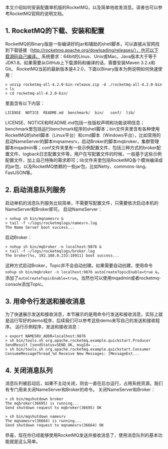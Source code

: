 本文介绍如何安装配置单机版的RocketMQ，以及简单地收发消息。读者也可以参考RocketMQ官网的说明文档。

## 1. RocketMQ的下载、安装和配置
RocketMQ的Binary版是一些编译好的jar和辅助的shell脚本，可以直接从官网找到下载链接（http://rocketmq.apache.org/dowloading/releases/），也可以下载源码自己编译。
系统要求：64bit的Linux、Unix或Mac。Java版本大于等于JDK1.8。如果需要从GitHub上下载源码和编译的话，需要安装Maven 3.2.x和Git。
RocketMQ当前的最新版本是4.2.0，下面以Binary版本为例说明如何快速使用：
```
> unzip rocketmq-all-4.2.0-bin-release.zip -d ./rocketmq-all-4.2.0-bin
> ls
> cd rocketmq-all-4.2.0-bin/
```
里面含有以下内容：
```
LICENSE  NOTICE  README.md  benchmark/  bin/   conf/  lib/
```
LICENSE、NOTICE和README.md包括一些版权声明和功能说明信息；benchmark里包括运行benchmark程序的shell脚本；bin文件夹里含有各种使用RocketMQ的shell脚本（Linux平台）和cmd脚本（Windows平台），比如常用的启动NameServer的脚本mqnamesrv，启动Broker的脚本mqbroker，集群管理脚本mqadmin等；conf文件夹里有一些示例配置文件，包括三种方式的broker配置文件、logback日志配置文件等，用户在写配置文件的时候，一般基于这些示例配置文件，加上自己特殊的需求即可；lib文件夹里包括RocketMQ各个模块编译成的jar包，以及RocketMQ依赖的一些jar包，比如Netty、commons-lang、FastJSON等。

## 2. 启动消息队列服务
启动单机的消息队列服务比较简单，不需要写配置文件，只需要依次启动本机的NameServer和Broker即可。
启动NameServer：
```
> nohup sh bin/mqnamesrv &
> tail -f ~/logs/rocketmqlogs/namesrv.log
The Name Server boot success...
```
启动Broker：
```
> nohup sh bin/mqbroker -n localhost:9876 &
> tail -f ~/logs/rocketmqlogs/broker.log
The broker[%s, 192.168.0.233:10911] boot success...
```
这种方式启动Broker，Topic并不会自动创建。如果需要自动创建，使用命令`nohup sh bin/mqbroker -n localhost:9876 autoCreateTopicEnable=true &`，添加了`autoCreateTopicEnable=true`。当然也可以使用mqadmin或者rocketmq-console添加Topic。

## 3. 用命令行发送和接收消息
为了快速展示发送和接收消息，本节展示的是用命令行发送和接收消息，实际上就是运行写好的demo程序，后续我们可以参考这些demo来写自己的发送和接收程序。
运行示例程序，发送和接收消息：
```
> export NAMESRV_ADDR=localhost:9876
> sh bin/tools.sh org.apache.rocketmq.example.quickstart.Producer
SendResult [sendStatus=SEND_OK, msgId= ...
> sh bin/tools.sh org.apache.rocketmq.example.quickstart.Consumer
ConsumeMessageThread_%d Receive New Messages: [MessageExt...
```

## 4. 关闭消息队列
消息队列被启动后，如果不主动关闭，则会一直在后台运行，占用系统资源。我们有专门用来关闭NameServer和Broker的命令。
关闭NameServer和Broker：
```
> sh bin/mqshutdown broker
The mqbroker(36695) is running...
Send shutdown request to mqbroker(36695) OK

> sh bin/mqshutdown namesrv
The mqnamesrv(36664) is running...
Send shutdown request to mqnamesrv(36664) OK
```
恭喜，现在你已经能够使用RocketMQ发送并接收消息了，使用消息队列的基本功能就是这么简单。
